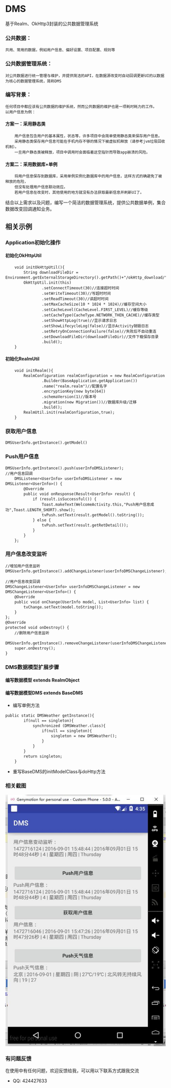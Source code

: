# DMS
基于Realm、OkHttp3封装的公共数据管理系统

### 公共数据：
    共用、常用的数据，例如用户信息、偏好设置、项目配置、规则等

### 公共数据管理系统：
    对公共数据进行统一管理与维护，并提供简洁的API，在数据源改变时自动回调更新UI的以数据为核心的数据管理系统，简称DMS

### 编写背景：
    任何项目中都应该有公共数据的维护系统，然而公共数据的维护也是一项耗时耗力的工作。
    以用户信息为例：
#### 方案一：采用静态类
        用户信息包含用户的基本属性，状态等，许多项目中会简单使用静态类来保存用户信息。
        采用静态类保存用户信息可能在手机内存不够的情况下被虚拟机释放（请参考jvm垃圾回收机制）。
        一旦用户静态类被释放，项目中调用时会面临着这空指针而导致app崩溃的风险。

#### 方案二：采用数据库+单例
        将用户信息保存到数据库，采用单例实例化数据库中的用户信息，这样方式的确避免了被释放的危险，
        但没有处理用户信息联动效应。
        若用户信息在改变时，其他使用的地方就没有办法获取最新信息并刷新UI了。

结合以上需求以及问题，编写一个简洁的数据管理系统，提供公共数据单例，集合数据改变回调通知业务。

## 相关示例

### Application初始化操作

#### 初始化OkHttpUtil
```
    void initOkHttpUtil(){
        String downloadFileDir = Environment.getExternalStorageDirectory().getPath()+"/okHttp_download/";
        OkHttpUtil.init(this)
                .setConnectTimeout(30)//连接超时时间
                .setWriteTimeout(30)//写超时时间
                .setReadTimeout(30)//读超时时间
                .setMaxCacheSize(10 * 1024 * 1024)//缓存空间大小
                .setCacheLevel(CacheLevel.FIRST_LEVEL)//缓存等级
                .setCacheType(CacheType.NETWORK_THEN_CACHE)//缓存类型
                .setShowHttpLog(true)//显示请求日志
                .setShowLifecycleLog(false)//显示Activity销毁日志
                .setRetryOnConnectionFailure(false)//失败后不自动重连
                .setDownloadFileDir(downloadFileDir)//文件下载保存目录
                .build();
    }
```

#### 初始化RealmUtil
```
    void initRealm(){
        RealmConfiguration realmConfiguration = new RealmConfiguration
                .Builder(BaseApplication.getApplication())
                .name("realm.realm")//配置名字
                .encryptionKey(new byte[64])
                .schemaVersion(1)//版本号
                .migration(new Migration())//数据库升级/迁移
                .build();
        RealmUtil.init(realmConfiguration,true);
    }
```

### 获取用户信息
```
DMSUserInfo.getInstance().getModel()
```
### Push用户信息
```
DMSUserInfo.getInstance().push(userInfoDMSListener);
//用户信息回调
    DMSListener<UserInfo> userInfoDMSListener = new DMSListener<UserInfo>() {
        @Override
        public void onResponse(Result<UserInfo> result) {
            if (result.isSuccessful()) {
                Toast.makeText(WelcomeActivity.this,"Push用户信息成功",Toast.LENGTH_SHORT).show();
                tvPush.setText(result.getModel().toString());
            } else {
                tvPush.setText(result.getRetDetail());
            }
        }
    };
```

### 用户信息改变监听
```
//增加用户信息监听
DMSUserInfo.getInstance().addChangeListener(userInfoDMSChangeListener);

//用户信息改变回调
DMSChangeListener<UserInfo> userInfoDMSChangeListener = new DMSChangeListener<UserInfo>() {
    @Override
    public void onChange(UserInfo model, List<UserInfo> list) {
        tvChange.setText(model.toString());
    }
};
@Override
protected void onDestroy() {
    //删除用户信息监听
    DMSUserInfo.getInstance().removeChangeListener(userInfoDMSChangeListener);
    super.onDestroy();
}
```

### DMS数据模型扩展步骤

#### 编写数据模型 extends RealmObject
 
#### 编写数据模型DMS extends BaseDMS
 
  * 编写单例方法 
```
public static DMSWeather getInstance(){
        if(null == singleton){
            synchronized (DMSWeather.class){
                if(null == singleton){
                    singleton = new DMSWeather();
                }
            }
        }
        return singleton;
    }
```
 
  * 重写BaseDMS的initModelClass与doHttp方法
  
### 相关截图
![](https://github.com/MrZhousf/DMS/blob/master/pic/1.jpg?raw=true)


### 有问题反馈

在使用中有任何问题，欢迎反馈给我，可以用以下联系方式跟我交流
 * QQ: 424427633
